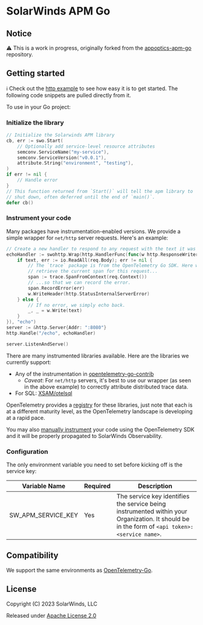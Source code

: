 # SolarWinds APM Go

## Notice

⚠ This is a work in progress, originally forked from the
[appoptics-apm-go](https://github.com/appoptics/appoptics-apm-go) repository.

## Getting started

ℹ️ Check out the [http example](examples/http/README.md) to see how easy it is
to get started. The following code snippets are pulled directly from it.

To use in your Go project:

### Initialize the library

```go
// Initialize the Solarwinds APM library	
cb, err := swo.Start(
	// Optionally add service-level resource attributes 
	semconv.ServiceName("my-service"),
	semconv.ServiceVersion("v0.0.1"),
	attribute.String("environment", "testing"),
)
if err != nil {
	// Handle error
}
// This function returned from `Start()` will tell the apm library to
// shut down, often deferred until the end of `main()`.
defer cb()
```

### Instrument your code

Many packages have instrumentation-enabled versions. We provide a simple 
wrapper for `net/http` server requests. Here's an example:

```go
// Create a new handler to respond to any request with the text it was given
echoHandler := swohttp.Wrap(http.HandlerFunc(func(w http.ResponseWriter, req *http.Request) {
	if text, err := io.ReadAll(req.Body); err != nil {
		// The `trace` package is from the OpenTelemetry Go SDK. Here we
		// retrieve the current span for this request...
		span := trace.SpanFromContext(req.Context())
		// ...so that we can record the error.
		span.RecordError(err)
		w.WriteHeader(http.StatusInternalServerError)
	} else {
		// If no error, we simply echo back.
		_, _ = w.Write(text)
	}
}), "echo")
server := &http.Server{Addr: ":8080"}
http.Handle("/echo", echoHandler)

server.ListenAndServe()
```

There are many instrumented libraries available. Here are the libraries we
currently support:

  * Any of the instrumentation in [opentelemetry-go-contrib
](https://github.com/open-telemetry/opentelemetry-go-contrib/tree/main/instrumentation)
    * _Caveat_: For `net/http` servers, it's best to use our wrapper (as seen
      in the above example) to correctly attribute distributed trace data.
  * For SQL: [XSAM/otelsql](https://github.com/XSAM/otelsql)

OpenTelemetry provides a
[registry](https://opentelemetry.io/ecosystem/registry/?language=go&component=instrumentation)
for these libraries, just note that each is at a different maturity
level, as the OpenTelemetry landscape is developing at a rapid pace.

You may also [manually 
instrument](https://opentelemetry.io/docs/instrumentation/go/manual/) your code
using the OpenTelemetry SDK and it will be properly propagated to SolarWinds
Observability.

### Configuration

The only environment variable you need to set before kicking off is the service key:

| Variable Name      | Required | Description                                                                                                                                     |
|--------------------|----------|-------------------------------------------------------------------------------------------------------------------------------------------------|
| SW_APM_SERVICE_KEY | Yes      | The service key identifies the service being instrumented within your Organization. It should be in the form of ``<api token>:<service name>``. |

## Compatibility

We support the same environments as
[OpenTelemetry-Go](https://github.com/open-telemetry/opentelemetry-go#compatibility).

## License

Copyright (C) 2023 SolarWinds, LLC

Released under [Apache License 2.0](http://www.apache.org/licenses/LICENSE-2.0)
